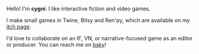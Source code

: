 Hello! I'm **cygni**. I like interactive fiction and video games.

I make small games in Twine, Bitsy and Ren'py, which are available on my [itch page](https://cygni.itch.io/).

I'd love to collaborate on an IF, VN, or narrative-focused game as an editor or producer. You can reach me on [bsky](https://bsky.app/profile/cygni-a.bsky.social)!

<!---
cygni-a/cygni-a is a ✨ special ✨ repository because its `README.md` (this file) appears on your GitHub profile.
You can click the Preview link to take a look at your changes.
--->
